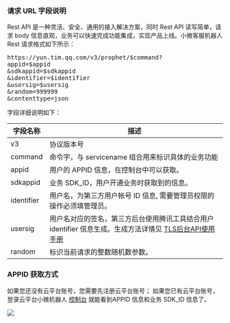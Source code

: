 ### 请求 URL 字段说明
Rest API 是一种灵活、安全、通用的接入解决方案，同时 Rest API 读写简单，请求 body 信息直观，业务可以快速完成功能集成，实现产品上线。小微客服机器人 Rest 请求格式如下所示：

<pre>
https://yun.tim.qq.com/v3/prophet/$command?
appid=$appid
&sdkappid=$sdkappid
&identifier=$identifier
&usersig=$usersig
&random=999999
&contenttype=json
</pre>

字段详细说明如下：

|字段名称|	描述|
|-----|--------|
|v3	|协议版本号|
|command	|命令字，与 servicename 组合用来标识具体的业务功能|
|appid	|用户的 APPID 信息，在控制台中可以获取。|
|sdkappid	|业务 SDK_ID，用户开通业务时获取到的信息。|
|identifier	|用户名，为第三方用户帐号 ID 信息, 需要管理员权限的操作必须填管理员。|
|usersig	|用户名对应的签名，第三方后台使用腾讯工具结合用户 identifier 信息生成。生成方法详情见 [TLS后台API使用手册](http://tce.fsphere.cn/document/product/269/1510) |
|random	|标识当前请求的整数随机数参数。|


### APPID 获取方式
如果您还没有云平台账号，您需要先注册云平台账号；
如果您已有云平台账号，登录云平台小微机器人 [控制台](http://console.tce.fsphere.cn/prophet/prophetlist/) 就能看到APPID 信息和业务 SDK_ID 信息了。

![](https://mc.qcloudimg.com/static/img/49f6d25112eacb7373a1f850629a4ec1/image.png)
